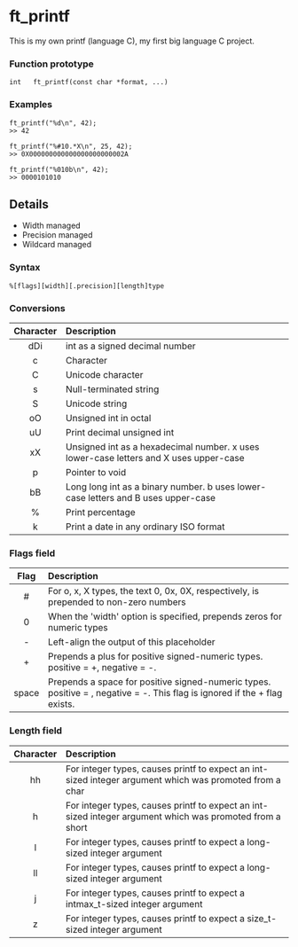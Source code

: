 # ft_printf
This is my own printf (language C), my first big language C project.

### Function prototype
```
int   ft_printf(const char *format, ...)
```

### Examples
```
ft_printf("%d\n", 42);
>> 42
```
```
ft_printf("%#10.*X\n", 25, 42);
>> 0X000000000000000000000002A
```
```
ft_printf("%010b\n", 42);
>> 0000101010
```

## Details
- Width managed
- Precision managed
- Wildcard managed

### Syntax
```
%[flags][width][.precision][length]type
```

### Conversions
| Character | Description |
|:-------------:|:-------------|
| dDi | int as a signed decimal number |
| c | Character |
| C | Unicode character |
| s | Null-terminated string |
| S | Unicode string |
| oO | Unsigned int in octal |
| uU | Print decimal unsigned int |
| xX | Unsigned int as a hexadecimal number. x uses lower-case letters and X uses upper-case |
| p | Pointer to void |
| bB | Long long int as a binary number. b uses lower-case letters and B uses upper-case|
| % | Print percentage |
| k | Print a date in any ordinary ISO format |

### Flags field
| Flag | Description |
|:-------------:|:-------------|
| #      | For o, x, X types, the text 0, 0x, 0X, respectively, is prepended to non-zero numbers |
| 0      | When the 'width' option is specified, prepends zeros for numeric types      |
| - | Left-align the output of this placeholder      |
| + | Prepends a plus for positive signed-numeric types. positive = +, negative = -.      |
| space | Prepends a space for positive signed-numeric types. positive =  , negative = -. This flag is ignored if the + flag exists.      |
### Length field
| Character | Description |
|:-------------:|:-------------|
| hh      | For integer types, causes printf to expect an int-sized integer argument which was promoted from a char  |
| h      | For integer types, causes printf to expect an int-sized integer argument which was promoted from a short      |
| l | For integer types, causes printf to expect a long-sized integer argument      |
| ll | For integer types, causes printf to expect a long-sized integer argument      |
| j | For integer types, causes printf to expect a intmax_t-sized integer argument      |
| z | For integer types, causes printf to expect a size_t-sized integer argument      |
